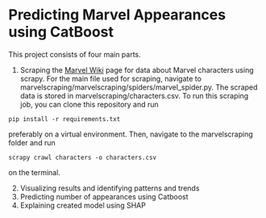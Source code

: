 
# Predicting Marvel Appearances using CatBoost

This project consists of four main parts.

1. Scraping the [Marvel Wiki](https://marvel.fandom.com/wiki/Marvel_Database) page for data about Marvel characters using scrapy. For the main file used for scraping, navigate to marvelscraping/marvelscraping/spiders/marvel_spider.py. The scraped data is stored in marvelscraping/characters.csv. To run this scraping job, you can clone this repository and run

`pip install -r requirements.txt`

preferably on a virtual environment. Then, navigate to the marvelscraping folder and run 

`scrapy crawl characters -o characters.csv`

on the terminal.

2. Visualizing results and identifying patterns and trends
3. Predicting number of appearances using Catboost 
4. Explaining created model using SHAP 

